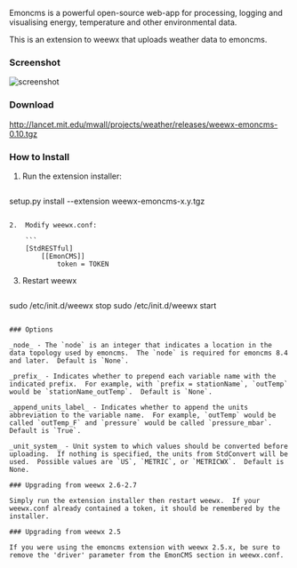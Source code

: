 Emoncms is a powerful open-source web-app for processing, logging and visualising energy, temperature and other environmental data.

This is an extension to weewx that uploads weather data to emoncms.

### Screenshot
![screenshot](http://lancet.mit.edu/mwall/projects/weather/weewx-on-emoncms.png)

### Download

http://lancet.mit.edu/mwall/projects/weather/releases/weewx-emoncms-0.10.tgz

### How to Install

1.  Run the extension installer:

    ```
setup.py install --extension weewx-emoncms-x.y.tgz
```

2.  Modify weewx.conf:

    ```
    [StdRESTful]
        [[EmonCMS]]
            token = TOKEN
```

3.  Restart weewx

    ```
sudo /etc/init.d/weewx stop
sudo /etc/init.d/weewx start
```

### Options

_node_ - The `node` is an integer that indicates a location in the data topology used by emoncms.  The `node` is required for emoncms 8.4 and later.  Default is `None`.

_prefix_ - Indicates whether to prepend each variable name with the indicated prefix.  For example, with `prefix = stationName`, `outTemp` would be `stationName_outTemp`.  Default is `None`.

_append_units_label_ - Indicates whether to append the units abbreviation to the variable name.  For example, `outTemp` would be called `outTemp_F` and `pressure` would be called `pressure_mbar`.  Default is `True`.

_unit_system_ - Unit system to which values should be converted before uploading.  If nothing is specified, the units from StdConvert will be used.  Possible values are `US`, `METRIC`, or `METRICWX`.  Default is None.

### Upgrading from weewx 2.6-2.7

Simply run the extension installer then restart weewx.  If your weewx.conf already contained a token, it should be remembered by the installer.

### Upgrading from weewx 2.5

If you were using the emoncms extension with weewx 2.5.x, be sure to remove the 'driver' parameter from the EmonCMS section in weewx.conf.